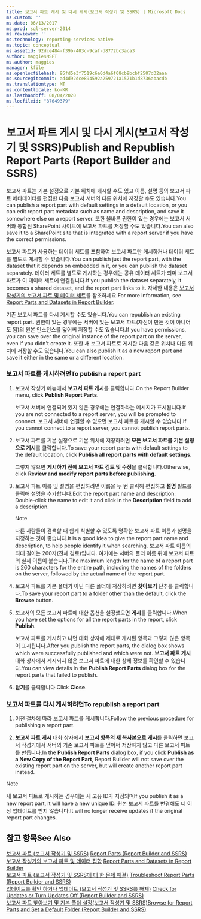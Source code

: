 ```yaml
---
title: 보고서 파트 게시 및 다시 게시(보고서 작성기 및 SSRS) | Microsoft Docs
ms.custom: ''
ms.date: 06/13/2017
ms.prod: sql-server-2014
ms.reviewer: ''
ms.technology: reporting-services-native
ms.topic: conceptual
ms.assetid: 92dce484-f39b-403c-9caf-d8772bc3aca3
author: maggiesMSFT
ms.author: maggies
manager: kfile
ms.openlocfilehash: 95fd5e3f7519c6a0d4a6f08cb9bcbf2507d32aaa
ms.sourcegitcommit: ad4d92dce894592a259721a1571b1d8736abacdb
ms.translationtype: MT
ms.contentlocale: ko-KR
ms.lasthandoff: 08/04/2020
ms.locfileid: "87649379"
---
```

# <a name="publish-and-republish-report-parts-report-builder-and-ssrs"></a><span data-ttu-id="9fd65-102">보고서 파트 게시 및 다시 게시(보고서 작성기 및 SSRS)</span><span class="sxs-lookup"><span data-stu-id="9fd65-102">Publish and Republish Report Parts (Report Builder and SSRS)</span></span>
  <span data-ttu-id="9fd65-103">보고서 파트는 기본 설정으로 기본 위치에 게시할 수도 있고 이름, 설명 등의 보고서 파트 메타데이터를 편집한 다음 보고서 서버의 다른 위치에 저장할 수도 있습니다.</span><span class="sxs-lookup"><span data-stu-id="9fd65-103">You can publish a report part with default settings in a default location, or you can edit report part metadata such as name and description, and save it somewhere else on a report server.</span></span> <span data-ttu-id="9fd65-104">또한 올바른 권한이 있는 경우에는 보고서 서버와 통합된 SharePoint 사이트에 보고서 파트를 저장할 수도 있습니다.</span><span class="sxs-lookup"><span data-stu-id="9fd65-104">You can also save it to a SharePoint site that is integrated with a report server if you have the correct permissions.</span></span>  
  
 <span data-ttu-id="9fd65-105">보고서 파트가 사용하는 데이터 세트를 포함하여 보고서 파트만 게시하거나 데이터 세트를 별도로 게시할 수 있습니다.</span><span class="sxs-lookup"><span data-stu-id="9fd65-105">You can publish just the report part, with the dataset that it depends on embedded in it, or you can publish the dataset separately.</span></span> <span data-ttu-id="9fd65-106">데이터 세트를 별도로 게시하는 경우에는 공유 데이터 세트가 되며 보고서 파트가 이 데이터 세트에 연결됩니다.</span><span class="sxs-lookup"><span data-stu-id="9fd65-106">If you publish the dataset separately, it becomes a shared dataset, and the report part links to it.</span></span> <span data-ttu-id="9fd65-107">자세한 내용은 [보고서 작성기의 보고서 파트 및 데이터 세트](../report-data/report-parts-and-datasets-in-report-builder.md)를 참조하세요.</span><span class="sxs-lookup"><span data-stu-id="9fd65-107">For more information, see [Report Parts and Datasets in Report Builder](../report-data/report-parts-and-datasets-in-report-builder.md).</span></span>  
  
 <span data-ttu-id="9fd65-108">기존 보고서 파트를 다시 게시할 수도 있습니다.</span><span class="sxs-lookup"><span data-stu-id="9fd65-108">You can republish an existing report part.</span></span> <span data-ttu-id="9fd65-109">권한이 있는 경우에는 서버에 있는 보고서 파트(자신이 만든 것이 아니어도 됨)의 원본 인스턴스를 덮어써 저장할 수도 있습니다.</span><span class="sxs-lookup"><span data-stu-id="9fd65-109">If you have permissions, you can save over the original instance of the report part on the server, even if you didn't create it.</span></span> <span data-ttu-id="9fd65-110">또한 새 보고서 파트로 게시한 다음 같은 위치나 다른 위치에 저장할 수도 있습니다.</span><span class="sxs-lookup"><span data-stu-id="9fd65-110">You can also publish it as a new report part and save it either in the same or a different location.</span></span>  
  
### <a name="to-publish-a-report-part"></a><span data-ttu-id="9fd65-111">보고서 파트를 게시하려면</span><span class="sxs-lookup"><span data-stu-id="9fd65-111">To publish a report part</span></span>  
  
1.  <span data-ttu-id="9fd65-112">보고서 작성기 메뉴에서 **보고서 파트 게시**를 클릭합니다.</span><span class="sxs-lookup"><span data-stu-id="9fd65-112">On the Report Builder menu, click **Publish Report Parts**.</span></span>  
  
     <span data-ttu-id="9fd65-113">보고서 서버에 연결되어 있지 않은 경우에는 연결하라는 메시지가 표시됩니다.</span><span class="sxs-lookup"><span data-stu-id="9fd65-113">If you are not connected to a report server, you will be prompted to connect.</span></span> <span data-ttu-id="9fd65-114">보고서 서버에 연결할 수 없으면 보고서 파트를 게시할 수 없습니다.</span><span class="sxs-lookup"><span data-stu-id="9fd65-114">If you cannot connect to a report server, you cannot publish report parts.</span></span>  
  
2.  <span data-ttu-id="9fd65-115">보고서 파트를 기본 설정으로 기본 위치에 저장하려면 **모든 보고서 파트를 기본 설정으로 게시**를 클릭합니다.</span><span class="sxs-lookup"><span data-stu-id="9fd65-115">To save your report parts with default settings to the default location, click **Publish all report parts with default settings**.</span></span>  
  
     <span data-ttu-id="9fd65-116">그렇지 않으면 **게시하기 전에 보고서 파트 검토 및 수정**을 클릭합니다.</span><span class="sxs-lookup"><span data-stu-id="9fd65-116">Otherwise, click **Review and modify report parts before publishing**.</span></span>  
  
3.  <span data-ttu-id="9fd65-117">보고서 파트 이름 및 설명을 편집하려면 이름을 두 번 클릭해 편집하고 **설명** 필드를 클릭해 설명을 추가합니다.</span><span class="sxs-lookup"><span data-stu-id="9fd65-117">Edit the report part name and description: Double-click the name to edit it and click in the **Description** field to add a description.</span></span>  
  
    > [!NOTE]  
    >  <span data-ttu-id="9fd65-118">다른 사람들이 검색할 때 쉽게 식별할 수 있도록 명확한 보고서 파트 이름과 설명을 지정하는 것이 좋습니다.</span><span class="sxs-lookup"><span data-stu-id="9fd65-118">It is a good idea to give the report part name and description, to help people identify it when searching.</span></span> <span data-ttu-id="9fd65-119">보고서 파트 이름의 최대 길이는 260자(전체 경로)입니다. 여기에는 서버의 폴더 이름 뒤에 보고서 파트의 실제 이름이 붙습니다.</span><span class="sxs-lookup"><span data-stu-id="9fd65-119">The maximum length for the name of a report part is 260 characters for the entire path, including the names of the folders on the server, followed by the actual name of the report part.</span></span>  
  
4.  <span data-ttu-id="9fd65-120">보고서 파트를 기본 폴더가 아닌 다른 폴더에 저장하려면 **찾아보기** 단추를 클릭합니다.</span><span class="sxs-lookup"><span data-stu-id="9fd65-120">To save your report part to a folder other than the default, click the **Browse** button.</span></span>  
  
5.  <span data-ttu-id="9fd65-121">보고서의 모든 보고서 파트에 대한 옵션을 설정했으면 **게시**를 클릭합니다.</span><span class="sxs-lookup"><span data-stu-id="9fd65-121">When you have set the options for all the report parts in the report, click **Publish**.</span></span>  
  
     <span data-ttu-id="9fd65-122">보고서 파트를 게시하고 나면 대화 상자에 제대로 게시된 항목과 그렇지 않은 항목이 표시됩니다.</span><span class="sxs-lookup"><span data-stu-id="9fd65-122">After you publish the report parts, the dialog box shows which were successfully published and which were not.</span></span> <span data-ttu-id="9fd65-123">**보고서 파트 게시** 대화 상자에서 게시되지 않은 보고서 파트에 대한 상세 정보를 확인할 수 있습니다.</span><span class="sxs-lookup"><span data-stu-id="9fd65-123">You can view details in the **Publish Report Parts** dialog box for the report parts that failed to publish.</span></span>  
  
6.  <span data-ttu-id="9fd65-124">**닫기**를 클릭합니다.</span><span class="sxs-lookup"><span data-stu-id="9fd65-124">Click **Close**.</span></span>  
  
### <a name="to-republish-a-report-part"></a><span data-ttu-id="9fd65-125">보고서 파트를 다시 게시하려면</span><span class="sxs-lookup"><span data-stu-id="9fd65-125">To republish a report part</span></span>  
  
1.  <span data-ttu-id="9fd65-126">이전 절차에 따라 보고서 파트를 게시합니다.</span><span class="sxs-lookup"><span data-stu-id="9fd65-126">Follow the previous procedure for publishing a report part.</span></span>  
  
2.  <span data-ttu-id="9fd65-127">**보고서 파트 게시** 대화 상자에서 **보고서 항목의 새 복사본으로 게시**를 클릭하면 보고서 작성기에서 서버의 기존 보고서 파트를 덮어써 저장하지 않고 다른 보고서 파트를 만듭니다.</span><span class="sxs-lookup"><span data-stu-id="9fd65-127">In the **Publish Report Parts** dialog box, if you click **Publish as a New Copy of the Report Part**, Report Builder will not save over the existing report part on the server, but will create another report part instead.</span></span>  
  
> [!NOTE]  
>  <span data-ttu-id="9fd65-128">새 보고서 파트로 게시하는 경우에는 새 고유 ID가 지정되며</span><span class="sxs-lookup"><span data-stu-id="9fd65-128">If you publish it as a new report part, it will have a new unique ID.</span></span> <span data-ttu-id="9fd65-129">원본 보고서 파트를 변경해도 더 이상 업데이트를 받지 않습니다.</span><span class="sxs-lookup"><span data-stu-id="9fd65-129">It will no longer receive updates if the original report part changes.</span></span>  
  
## <a name="see-also"></a><span data-ttu-id="9fd65-130">참고 항목</span><span class="sxs-lookup"><span data-stu-id="9fd65-130">See Also</span></span>  
 <span data-ttu-id="9fd65-131">[보고서 파트 &#40;보고서 작성기 및 SSRS&#41;](../report-parts-report-builder-and-ssrs.md) </span><span class="sxs-lookup"><span data-stu-id="9fd65-131">[Report Parts &#40;Report Builder and SSRS&#41;](../report-parts-report-builder-and-ssrs.md) </span></span>  
 <span data-ttu-id="9fd65-132">[보고서 작성기의 보고서 파트 및 데이터 집합](../report-data/report-parts-and-datasets-in-report-builder.md) </span><span class="sxs-lookup"><span data-stu-id="9fd65-132">[Report Parts and Datasets in Report Builder](../report-data/report-parts-and-datasets-in-report-builder.md) </span></span>  
 <span data-ttu-id="9fd65-133">[보고서 파트 &#40;보고서 작성기 및 SSRS에 대 한 문제 해결&#41;](../troubleshoot-report-parts-report-builder-and-ssrs.md) </span><span class="sxs-lookup"><span data-stu-id="9fd65-133">[Troubleshoot Report Parts &#40;Report Builder and SSRS&#41;](../troubleshoot-report-parts-report-builder-and-ssrs.md) </span></span>  
 <span data-ttu-id="9fd65-134">[업데이트를 확인 하거나 업데이트 &#40;보고서 작성기 및 SSRS를 해제&#41;](../check-for-updates-or-turn-updates-off-report-builder-and-ssrs.md) </span><span class="sxs-lookup"><span data-stu-id="9fd65-134">[Check for Updates or Turn Updates Off &#40;Report Builder and SSRS&#41;](../check-for-updates-or-turn-updates-off-report-builder-and-ssrs.md) </span></span>  
 [<span data-ttu-id="9fd65-135">보고서 파트 찾아보기 및 기본 폴더 설정&#40;보고서 작성기 및 SSRS&#41;</span><span class="sxs-lookup"><span data-stu-id="9fd65-135">Browse for Report Parts and Set a Default Folder &#40;Report Builder and SSRS&#41;</span></span>](browse-for-report-parts-and-set-a-default-folder-report-builder-and-ssrs.md)  
  
  
